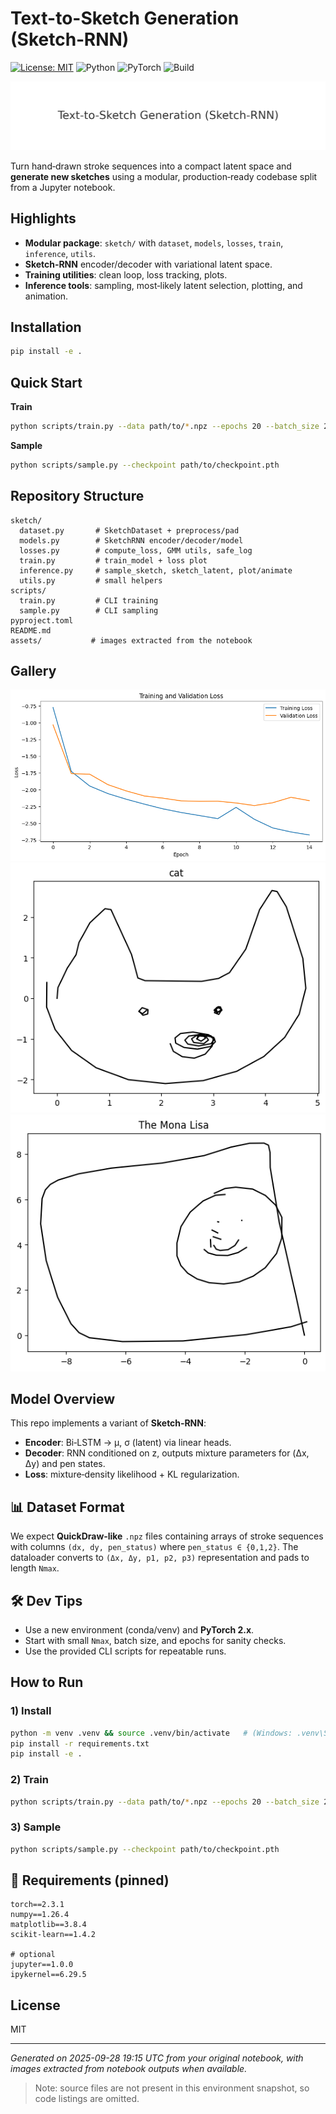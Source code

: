# Text-to-Sketch Generation (Sketch‑RNN)

[![License: MIT](https://img.shields.io/badge/License-MIT-green.svg)](LICENSE) ![Python](https://img.shields.io/badge/python-3.9%2B-blue) ![PyTorch](https://img.shields.io/badge/PyTorch-2.x-orange) ![Build](https://img.shields.io/badge/status-experimental-yellow)

![](assets/banner.png)

Turn hand‑drawn stroke sequences into a compact latent space and **generate new sketches** using a modular, production‑ready codebase split from a Jupyter notebook.

## Highlights
- **Modular package**: `sketch/` with `dataset`, `models`, `losses`, `train`, `inference`, `utils`.
- **Sketch‑RNN** encoder/decoder with variational latent space.
- **Training utilities**: clean loop, loss tracking, plots.
- **Inference tools**: sampling, most‑likely latent selection, plotting, and animation.

## Installation
```bash
pip install -e .
```

## Quick Start
**Train**
```bash
python scripts/train.py --data path/to/*.npz --epochs 20 --batch_size 256
```

**Sample**
```bash
python scripts/sample.py --checkpoint path/to/checkpoint.pth
```

## Repository Structure
```
sketch/
  dataset.py       # SketchDataset + preprocess/pad
  models.py        # SketchRNN encoder/decoder/model
  losses.py        # compute_loss, GMM utils, safe_log
  train.py         # train_model + loss plot
  inference.py     # sample_sketch, sketch_latent, plot/animate
  utils.py         # small helpers
scripts/
  train.py         # CLI training
  sample.py        # CLI sampling
pyproject.toml
README.md
assets/           # images extracted from the notebook
```

## Gallery
![Notebook Image 1](assets/nb_image_01.png)
![Notebook Image 2](assets/nb_image_02.png)
![Notebook Image 3](assets/nb_image_03.png)

## Model Overview
This repo implements a variant of **Sketch‑RNN**:
- **Encoder**: Bi‑LSTM → μ, σ (latent) via linear heads.
- **Decoder**: RNN conditioned on z, outputs mixture parameters for (Δx, Δy) and pen states.
- **Loss**: mixture‑density likelihood + KL regularization.

## 📊 Dataset Format
We expect **QuickDraw‑like** `.npz` files containing arrays of stroke sequences with columns `(dx, dy, pen_status)` where `pen_status ∈ {0,1,2}`. The dataloader converts to `(Δx, Δy, p1, p2, p3)` representation and pads to length `Nmax`.

## 🛠️ Dev Tips
- Use a new environment (conda/venv) and **PyTorch 2.x**.
- Start with small `Nmax`, batch size, and epochs for sanity checks.
- Use the provided CLI scripts for repeatable runs.

## How to Run

### 1) Install
```bash
python -m venv .venv && source .venv/bin/activate   # (Windows: .venv\Scripts\activate)
pip install -r requirements.txt
pip install -e .
```

### 2) Train
```bash
python scripts/train.py --data path/to/*.npz --epochs 20 --batch_size 256
```

### 3) Sample
```bash
python scripts/sample.py --checkpoint path/to/checkpoint.pth
```


## 🧾 Requirements (pinned)
```text
torch==2.3.1
numpy==1.26.4
matplotlib==3.8.4
scikit-learn==1.4.2

# optional
jupyter==1.0.0
ipykernel==6.29.5
```
## License
MIT

---
*Generated on 2025-09-28 19:15 UTC from your original notebook, with images extracted from notebook outputs when available.*

> Note: source files are not present in this environment snapshot, so code listings are omitted.

